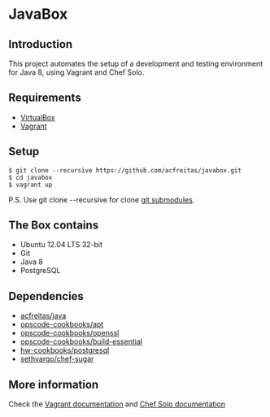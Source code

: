 JavaBox
====

## Introduction

This project automates the setup of a development and testing environment for Java 8, using Vagrant and Chef Solo.

## Requirements

* [VirtualBox](https://www.virtualbox.org) 
* [Vagrant](http://vagrantup.com)

## Setup

    $ git clone --recursive https://github.com/acfreitas/javabox.git
    $ cd javabox
    $ vagrant up

P.S. Use git clone --recursive for clone [git submodules](http://git-scm.com/docs/git-submodule).

## The Box contains

- Ubuntu 12.04 LTS 32-bit
- Git
- Java 8
- PostgreSQL

## Dependencies

- [acfreitas/java](https://github.com/acfreitas/java)
- [opscode-cookbooks/apt](https://github.com/opscode-cookbooks/apt)
- [opscode-cookbooks/openssl](https://github.com/opscode-cookbooks/openssl)
- [opscode-cookbooks/build-essential](https://github.com/opscode-cookbooks/build-essential)
- [hw-cookbooks/postgresql](https://github.com/hw-cookbooks/postgresql)
- [sethvargo/chef-sugar](https://github.com/sethvargo/chef-sugar)

## More information
Check the [Vagrant documentation](http://vagrantup.com/v1/docs/index.html) and [Chef Solo documentation](https://docs.chef.io/chef_solo.html)